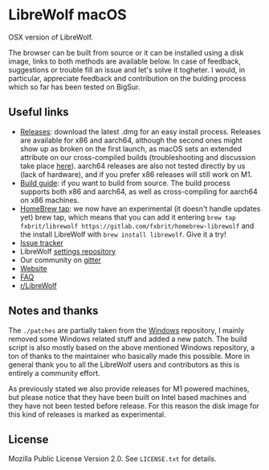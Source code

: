 # LibreWolf macOS

OSX version of LibreWolf.

The browser can be built from source or it can be installed using a disk image, links to both methods are available below.
In case of feedback, suggestions or trouble fill an issue and let's solve it togheter. I would, in particular, appreciate feedback and contribution on the bulding process which so far has been tested on BigSur.

## Useful links
- [Releases](https://gitlab.com/librewolf-community/browser/macos/-/releases): download the latest .dmg for an easy install process. Releases are available for x86 and aarch64, although the second ones might show up as broken on the first launch, as macOS sets an extended attribute on our cross-compiled builds (troubleshooting and discussion take place [here](https://gitlab.com/librewolf-community/browser/macos/-/issues/19)). aarch64 releases are also not tested directly by us (lack of hardware), and if you prefer x86 releases will still work on M1.
- [Build guide](./build_guide.md): if you want to build from source. The build process supports both x86 and aarch64, as well as cross-compiling for aarch64 on x86 machines.
- [HomeBrew tap](https://gitlab.com/fxbrit/homebrew-librewolf): we now have an experimental (it doesn't handle updates yet) brew tap, which means that you can add it entering `brew tap fxbrit/librewolf https://gitlab.com/fxbrit/homebrew-librewolf` and the install LibreWolf with `brew install librewolf`. Give it a try!
- [Issue tracker](https://gitlab.com/librewolf-community/browser/macos/-/issues)
- LibreWolf [settings repository](https://gitlab.com/librewolf-community/settings)
- Our community on [gitter](https://gitter.im/librewolf-community/librewolf)
- [Website](https://librewolf-community.gitlab.io/)
- [FAQ](https://gitlab.com/librewolf-community/settings/-/wikis/FAQ)
- [r/LibreWolf](https://www.reddit.com/r/LibreWolf/)

## Notes and thanks
The `./patches` are partially taken from the [Windows](https://gitlab.com/librewolf-community/browser/windows/) repository, I mainly removed some Windows related stuff and added a new patch. The build script is also mostly based on the above mentioned Windows repository, a ton of thanks to the maintainer who basically made this possible. More in general thank you to all the LibreWolf users and contributors as this is entirely a community effort.

As previously stated we also provide releases for M1 powered machines, but please notice that they have been built on Intel based machines and they have not been tested before release. For this reason the disk image for this kind of releases is marked as experimental.

## License
Mozilla Public License Version 2.0. See `LICENSE.txt` for details.
